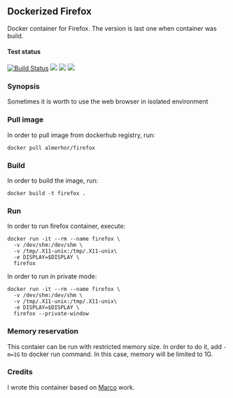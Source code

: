 ## Dockerized Firefox

Docker container for Firefox. The version is last one when container
was build.

#### Test status

[![Build Status](https://travis-ci.org/pawelpiwosz/docker-firefox.svg?branch=master)](https://travis-ci.org/pawelpiwosz/docker-firefox)
[![](https://images.microbadger.com/badges/image/almerhor/firefox.svg)](https://microbadger.com/images/almerhor/firefox "Get your own image badge on microbadger.com")
[![](https://images.microbadger.com/badges/version/almerhor/firefox.svg)](https://microbadger.com/images/almerhor/firefox "Get your own version badge on microbadger.com")
[![](https://images.microbadger.com/badges/commit/almerhor/firefox.svg)](https://microbadger.com/images/almerhor/firefox "Get your own commit badge on microbadger.com")

### Synopsis

Sometimes it is worth to use the web browser in isolated environment

### Pull image

In order to pull image from dockerhub registry, run:

```
docker pull almerhor/firefox
```

### Build

In order to build the image, run:

```
docker build -t firefox .
```

### Run

In order to run firefox container, execute:

```
docker run -it --rm --name firefox \
  -v /dev/shm:/dev/shm \
  -v /tmp/.X11-unix:/tmp/.X11-unix\
  -e DISPLAY=$DISPLAY \
  firefox
```

In order to run in private mode:

```
docker run -it --rm --name firefox \
  -v /dev/shm:/dev/shm \
  -v /tmp/.X11-unix:/tmp/.X11-unix\
  -e DISPLAY=$DISPLAY \
  firefox --private-window
```

### Memory reservation

This contaier can be run with restricted memory size. In order to do it, add
`-m=1G` to docker run command. In this case, memory will be limited to 1G.

### Credits

I wrote this container based on [Marco](https://github.com/mmatoscom/) work.
